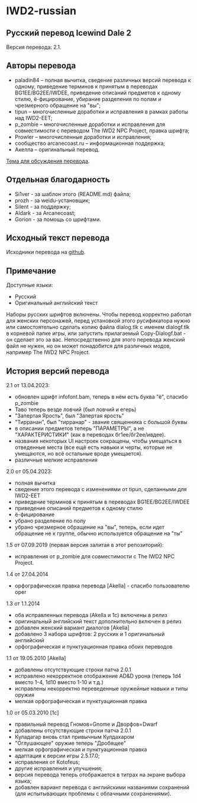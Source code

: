 IWD2-russian
=============

Русский перевод Icewind Dale 2
-------------------------------------------------------
Версия перевода: 2.1.

Авторы перевода
---------------

* paladin84 – полная вычитка, сведение различных версий перевода к одному, приведение терминов к принятым в переводах BG1EE/BG2EE/IWDEE, приведение описаний предметов к одному стилю, ё-фицирование, убирание разделения по полам и чрезмерного обращение на "вы";
* tipun – многочисленные доработки и исправления в рамках работы над IWD2-EET;
* p\_zombie – многочисленные доработки и исправления для совместимости с переводом The IWD2 NPC Project, правка шрифта;
* Prowler – многочисленные доработки и исправления;
* сообщество arcanecoast.ru – информационная поддержка;
* Акелла – оригинальный перевод.

[Тема для обсуждения перевода](https://arcanecoast.ru/forum/viewtopic.php?f=8&t=126).

Отдельная благодарность
-----------------------

- Si1ver - за шаблон этого (README.md) файла;
- prozh - за weidu-установщик;
- Silent - за поддержку;
- Aldark - за Arcanecoast;
- Gorion - за помощь со шрифтами.

Исходный текст перевода
------------------------

Исходники перевода на [github](https://github.com/abalabokhin/iwd2_rus).

Примечание
-----------

Доступные языки:

- Русский
- Оригинальный английский текст

Наборы русских шрифтов включены.
Чтобы перевод корректно работал для женских персонажей, перед установкой этого русификатора нужно или самостоятельно сделать копию файла dialog.tlk с именем dialogf.tlk в корневой папке игры, или запустить прилагаемый Copy-Dialogf.bat - он сделает это за вас. Непосредственно для этого перевода женский файл не нужен, но он может понадобится для различных модов, например The IWD2 NPC Project.

История версий перевода
-----------------------
2.1 от 13.04.2023:

- обновлен шрифт infofont.bam, теперь в нём есть буква "ё", спасибо p\_zombie
- Таво теперь везде ловчий (был ловчий и егерь)
- "Запертая Ярость", был "Запертая ярость"
- "Тирранан", был "тирранар" - звание священника с большой буквы
- в описании предметов теперь "ПАРАМЕТРЫ", а не "ХАРАКТЕРИСТИКИ" (как в переводах бг1ее/бг2ее/ивдее).
- названия некоторых UI настроек сокращены, чтобы умещаться в отведенные места (все ещё есть навыки и черты, которые не умещаются, но всё остальные вроде умещается).
- различные мелкие исправления

2.0 от 05.04.2023:

- полная вычитка
- сведение этого перевода с изменениями от tipun, сделанными для IWD2-EET
- приведение терминов к принятым в переводах BG1EE/BG2EE/IWDEE
- приведение описаний предметов к одному стилю
- ё-фицирование
- убрано разделение по полу
- убрано чрезмерное обращение на "вы", теперь, если идет обращение не к группе, обычно используется обращение на "ты"

1.5 от 07.09.2019 (первая версия залитая в этот репозиторий):

- исправления от p\_zombie для совместимости с The IWD2 NPC Project.

1.4 от 27.04.2014

- орфографическая правка перевода [Akella] - спасибо пользователю oper

1.3 от 1.1.2014

- оба исправленных перевода (Akella и 1c) включены в релиз
- оригинальный английский текст дополнительно включен в релиз
- добавлен женский вариант диалогов [Akella]
- добавлено 3 набора шрифтов: 2 русских и 1 оригинальный английский
- орфографическая и пунктуационная правка обоих переводов

1.1 от 19.05.2010 [Akella]

- добавлены отсутствующие строки патча 2.0.1
- исправлено некорректное отображение AD&D урона (теперь 1d4 вместо 1-4, 1d10 вместо 1-10 и т.д.)
- исправлены некорректно переведенные оружейные навыки и типы оружия
- мелкая орфографическая и пунктуационная правка

1.0 от 05.03.2010 [1c]

- правильный перевод Гномов=Gnome и Дворфов=Dwarf
- добавлены отсутствующие строки патча 2.0.1
- Куладагар вновь стал привычным Кулдахаром
- "Оглушающее" оружие теперь "Дробящее"
- мелкая орфографическая и пунктуационная правка
- адаптация к версии игры 2.5.17.0;
- исправления от Kotofeus;
- другие исправления и улучшения;
- версия перевода теперь отображается в титрах на экране выбора языка;
- добавлен вариант перевода с английскими названиями сохранений (для испытывающих проблемы с облачными сохранениями).

